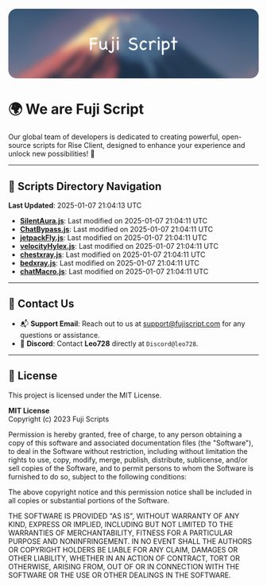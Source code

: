 ![Banner](.github/b.webp)

# 🌍 **We are Fuji Script**

Our global team of developers is dedicated to creating powerful, open-source scripts for Rise Client, designed to enhance your experience and unlock new possibilities! 🌟

---
<!-- SCRIPTS_NAVIGATION_START -->
## 📂 **Scripts Directory Navigation**

**Last Updated**: 2025-01-07 21:04:13 UTC

- **[SilentAura.js](scripts/SilentAura.js)**: Last modified on 2025-01-07 21:04:11 UTC
- **[ChatBypass.js](scripts/ChatBypass.js)**: Last modified on 2025-01-07 21:04:11 UTC
- **[jetpackFly.js](scripts/jetpackFly.js)**: Last modified on 2025-01-07 21:04:11 UTC
- **[velocityHylex.js](scripts/velocityHylex.js)**: Last modified on 2025-01-07 21:04:11 UTC
- **[chestxray.js](scripts/chestxray.js)**: Last modified on 2025-01-07 21:04:11 UTC
- **[bedxray.js](scripts/bedxray.js)**: Last modified on 2025-01-07 21:04:11 UTC
- **[chatMacro.js](scripts/chatMacro.js)**: Last modified on 2025-01-07 21:04:11 UTC

<!-- SCRIPTS_NAVIGATION_END -->

---

## 💬 **Contact Us**  
- 📬 **Support Email**: Reach out to us at [support@fujiscript.com](mailto:support@fujiscript.com) for any questions or assistance.  
- 💬 **Discord**: Contact **Leo728** directly at `Discord@leo728`.

---

## 📜 **License**

This project is licensed under the MIT License.  

**MIT License**  
Copyright (c) 2023 Fuji Scripts  

Permission is hereby granted, free of charge, to any person obtaining a copy of this software and associated documentation files (the "Software"), to deal in the Software without restriction, including without limitation the rights to use, copy, modify, merge, publish, distribute, sublicense, and/or sell copies of the Software, and to permit persons to whom the Software is furnished to do so, subject to the following conditions:  

The above copyright notice and this permission notice shall be included in all copies or substantial portions of the Software.  

THE SOFTWARE IS PROVIDED "AS IS", WITHOUT WARRANTY OF ANY KIND, EXPRESS OR IMPLIED, INCLUDING BUT NOT LIMITED TO THE WARRANTIES OF MERCHANTABILITY, FITNESS FOR A PARTICULAR PURPOSE AND NONINFRINGEMENT. IN NO EVENT SHALL THE AUTHORS OR COPYRIGHT HOLDERS BE LIABLE FOR ANY CLAIM, DAMAGES OR OTHER LIABILITY, WHETHER IN AN ACTION OF CONTRACT, TORT OR OTHERWISE, ARISING FROM, OUT OF OR IN CONNECTION WITH THE SOFTWARE OR THE USE OR OTHER DEALINGS IN THE SOFTWARE.  
